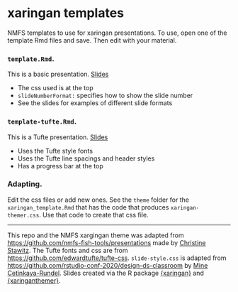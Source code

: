 # xaringan templates

NMFS templates to use for xaringan presentations. To use, open one of the template Rmd files and save. Then edit with your material.

### `template.Rmd`. 

This is a basic presentation. [Slides](xaringan-nmfs/docs/template.html)

* The css used is at the top
* `slideNumberFormat:` specifies how to show the slide number
* See the slides for examples of different slide formats

### `template-tufte.Rmd`. 

This is a Tufte presentation. [Slides](xaringan-nmfs/docs/template-tufte.html)

* Uses the Tufte style fonts
* Uses the Tufte line spacings and header styles
* Has a progress bar at the top

### Adapting.

Edit the css files or add new ones. See the `theme` folder for the `xaringan_template.Rmd` that has the code that produces `xaringan-themer.css`. Use that code to create that css file.


<hr>

This repo and the NMFS xargingan theme was adapted from https://github.com/nmfs-fish-tools/presentations made by [Christine Stawitz](https://github.com/ChristineStawitz-NOAA). The Tufte fonts and css are from https://github.com/edwardtufte/tufte-css. `slide-style.css` is adapted from https://github.com/rstudio-conf-2020/design-ds-classroom by [
Mine Cetinkaya-Rundel](https://github.com/mine-cetinkaya-rundel). Slides created via the R package [{xaringan}](https://github.com/yihui/xaringan) and [{xaringanthemer}](https://pkg.garrickadenbuie.com/xaringanthemer/articles/xaringanthemer.html).
